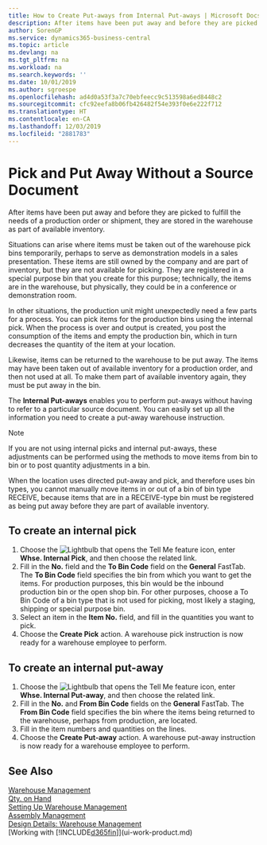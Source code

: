 ```yaml
---
title: How to Create Put-aways from Internal Put-aways | Microsoft Docs
description: After items have been put away and before they are picked to fulfill the needs of a production order or shipment, they are stored in the warehouse as part of available inventory.
author: SorenGP
ms.service: dynamics365-business-central
ms.topic: article
ms.devlang: na
ms.tgt_pltfrm: na
ms.workload: na
ms.search.keywords: ''
ms.date: 10/01/2019
ms.author: sgroespe
ms.openlocfilehash: ad4d0a53f3a7c70ebfeecc9c513598a6ed8448c2
ms.sourcegitcommit: cfc92eefa8b06fb426482f54e393f0e6e222f712
ms.translationtype: HT
ms.contentlocale: en-CA
ms.lasthandoff: 12/03/2019
ms.locfileid: "2881783"
---
```

# <a name="pick-and-put-away-without-a-source-document"></a>Pick and Put Away Without a Source Document
After items have been put away and before they are picked to fulfill the needs of a production order or shipment, they are stored in the warehouse as part of available inventory.  

Situations can arise where items must be taken out of the warehouse pick bins temporarily, perhaps to serve as demonstration models in a sales presentation. These items are still owned by the company and are part of inventory, but they are not available for picking. They are registered in a special purpose bin that you create for this purpose; technically, the items are in the warehouse, but physically, they could be in a conference or demonstration room.  

In other situations, the production unit might unexpectedly need a few parts for a process. You can pick items for the production bins using the internal pick. When the process is over and output is created, you post the consumption of the items and empty the production bin, which in turn decreases the quantity of the item at your location.  

Likewise, items can be returned to the warehouse to be put away. The items may have been taken out of available inventory for a production order, and then not used at all. To make them part of available inventory again, they must be put away in the bin.  

The **Internal Put-aways** enables you to perform put-aways without having to refer to a particular source document. You can easily set up all the information you need to create a put-away warehouse instruction.  

> [!NOTE]  
>  If you are not using internal picks and internal put-aways, these adjustments can be performed using the methods to move items from bin to bin or to post quantity adjustments in a bin.  
>   
>  When the location uses directed put-away and pick, and therefore uses bin types, you cannot manually move items in or out of a bin of bin type RECEIVE, because items that are in a RECEIVE-type bin must be registered as being put away before they are part of available inventory.  

## <a name="to-create-an-internal-pick"></a>To create an internal pick  
1.  Choose the ![Lightbulb that opens the Tell Me feature](media/ui-search/search_small.png "Tell me what you want to do") icon, enter **Whse. Internal Pick**, and then choose the related link.  
2.  Fill in the **No.** field and the **To Bin Code** field on the **General** FastTab. The **To Bin Code** field specifies the bin from which you want to get the items. For production purposes, this bin would be the inbound production bin or the open shop bin. For other purposes, choose a To Bin Code of a bin type that is not used for picking, most likely a staging, shipping or special purpose bin.  
3.  Select an item in the **Item No.** field, and fill in the quantities you want to pick.  
4. Choose the **Create Pick** action. A warehouse pick instruction is now ready for a warehouse employee to perform.  

## <a name="to-create-an-internal-put-away"></a>To create an internal put-away  
1.  Choose the ![Lightbulb that opens the Tell Me feature](media/ui-search/search_small.png "Tell me what you want to do") icon, enter **Whse. Internal Put-away**, and then choose the related link.  
2.  Fill in the **No.** and **From Bin Code** fields on the **General** FastTab. The **From Bin Code** field specifies the bin where the items being returned to the warehouse, perhaps from production, are located.  
3.  Fill in the item numbers and quantities on the lines.  
4.  Choose the **Create Put-away** action. A warehouse put-away instruction is now ready for a warehouse employee to perform.  

## <a name="see-also"></a>See Also  
[Warehouse Management](warehouse-manage-warehouse.md)  
[Qty. on Hand](inventory-manage-inventory.md)  
[Setting Up Warehouse Management](warehouse-setup-warehouse.md)     
[Assembly Management](assembly-assemble-items.md)    
[Design Details: Warehouse Management](design-details-warehouse-management.md)  
[Working with [!INCLUDE[d365fin](includes/d365fin_md.md)]](ui-work-product.md)
